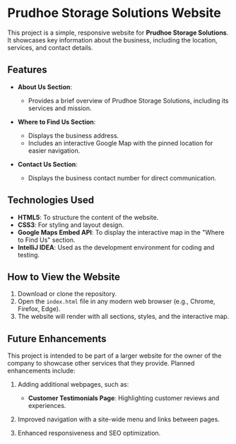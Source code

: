 # Prudhoe Storage Solutions Website

This project is a simple, responsive website for **Prudhoe Storage Solutions**. It showcases key information about the business, including the location, services, and contact details.

## Features

- **About Us Section**:
  - Provides a brief overview of Prudhoe Storage Solutions, including its services and mission.
  
- **Where to Find Us Section**:
  - Displays the business address.
  - Includes an interactive Google Map with the pinned location for easier navigation.

- **Contact Us Section**:
  - Displays the business contact number for direct communication.

## Technologies Used

- **HTML5**: To structure the content of the website.
- **CSS3**: For styling and layout design.
- **Google Maps Embed API**: To display the interactive map in the "Where to Find Us" section.
- **IntelliJ IDEA**: Used as the development environment for coding and testing.

## How to View the Website

1. Download or clone the repository.
2. Open the `index.html` file in any modern web browser (e.g., Chrome, Firefox, Edge).
3. The website will render with all sections, styles, and the interactive map.

## Future Enhancements

This project is intended to be part of a larger website for the owner of the company to showcase other services that they provide. Planned enhancements include:

1. Adding additional webpages, such as:
   - **Customer Testimonials Page**: Highlighting customer reviews and experiences.

2. Improved navigation with a site-wide menu and links between pages.
3. Enhanced responsiveness and SEO optimization.


